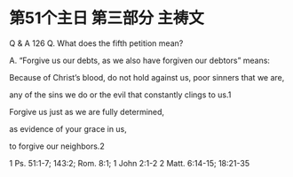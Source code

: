 # 第51个主日 第三部分 主祷文

Q & A 126
Q. What does the fifth petition mean?

A. “Forgive us our debts,
as we also have forgiven our debtors” means:

Because of Christ’s blood,
do not hold against us, poor sinners that we are,

any of the sins we do
or the evil that constantly clings to us.1

Forgive us just as we are fully determined,

as evidence of your grace in us,

to forgive our neighbors.2

1 Ps. 51:1-7; 143:2; Rom. 8:1; 1 John 2:1-2
2 Matt. 6:14-15; 18:21-35